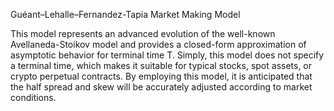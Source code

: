 Guéant–Lehalle–Fernandez-Tapia Market Making Model

This model represents an advanced evolution of the well-known Avellaneda-Stoikov model and provides a closed-form approximation of asymptotic behavior for terminal time T. Simply, this model does not specify a terminal time, which makes it suitable for typical stocks, spot assets, or crypto perpetual contracts. By employing this model, it is anticipated that the half spread and skew will be accurately adjusted according to market conditions.
